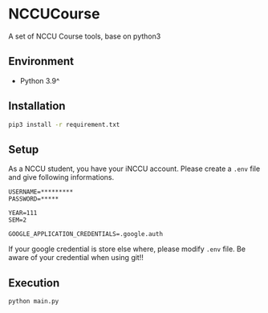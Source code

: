 # NCCUCourse
A set of NCCU Course tools, base on python3

## Environment
- Python 3.9^

## Installation
```sh
pip3 install -r requirement.txt
```

## Setup
As a NCCU student, you have your iNCCU account. Please create a `.env` file and give following informations.
```
USERNAME=*********
PASSWORD=*****

YEAR=111
SEM=2

GOOGLE_APPLICATION_CREDENTIALS=.google.auth
```

If your google credential is store else where, please modify `.env` file.
Be aware of your credential when using git!!

## Execution
```sh
python main.py
```